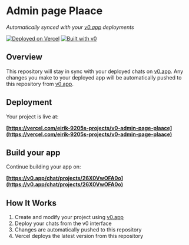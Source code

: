 # Admin page Plaace

*Automatically synced with your [v0.app](https://v0.app) deployments*

[![Deployed on Vercel](https://img.shields.io/badge/Deployed%20on-Vercel-black?style=for-the-badge&logo=vercel)](https://vercel.com/eirik-9205s-projects/v0-admin-page-plaace)
[![Built with v0](https://img.shields.io/badge/Built%20with-v0.app-black?style=for-the-badge)](https://v0.app/chat/projects/26X0VwOFA0o)

## Overview

This repository will stay in sync with your deployed chats on [v0.app](https://v0.app).
Any changes you make to your deployed app will be automatically pushed to this repository from [v0.app](https://v0.app).

## Deployment

Your project is live at:

**[https://vercel.com/eirik-9205s-projects/v0-admin-page-plaace](https://vercel.com/eirik-9205s-projects/v0-admin-page-plaace)**

## Build your app

Continue building your app on:

**[https://v0.app/chat/projects/26X0VwOFA0o](https://v0.app/chat/projects/26X0VwOFA0o)**

## How It Works

1. Create and modify your project using [v0.app](https://v0.app)
2. Deploy your chats from the v0 interface
3. Changes are automatically pushed to this repository
4. Vercel deploys the latest version from this repository